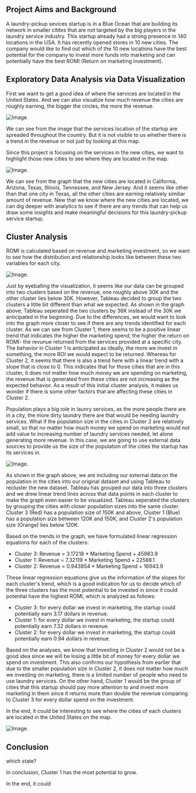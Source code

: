 ## **Project Aims and Background**
A laundry-pickup sevices startup is in a Blue Ocean that are building its network in smaller citites that are not targeted by the big players in the laundry service industry. This startup already had a strong presence in 140 locations in the USA. It has recently opened stores in 10 new cities. The company would like to find out which of the 10 new locations have the best potential for the company to invest more funds into marketing and can potentially have the best ROMI (Return on marketing investment).

## **Exploratory Data Analysis via Data Visualization**
First we want to get a good idea of where the services are located in the United States. And we can also visualize how much revenue the cities are roughly earning, the bigger the circles, the more the revenue.

![Image](https://raw.githubusercontent.com/claire-cheng/Laundry-Pickup-Marketing-Strategy/master/Service%20locations.png).

We can see from the image that the services location of the startup are spreaded throughout the country. But it is not visible to us whether there is a trend in the revenue or not just by looking at this map.

Since this project is focusing on the services in the new cities, we want to highlight those new cities to see where they are located in the map.

![Image](https://raw.githubusercontent.com/claire-cheng/Laundry-Pickup-Marketing-Strategy/master/New%20cities%20locations.png).

We can see from the graph that the new cities are located in California, Arizona, Texas, Illinois, Tennessee, and New Jersey. And it seems like other than that one city in Texas, all the other cities are earning relatively similiar amount of revenue.
New that we know where the new cities are located, we can dig deeper with analytics to see if there are any trends that can help us draw some insights and make meaningful decisions for this laundry-pickup service startup.

## **Cluster Analysis**
ROMI is calculated based on revenue and marketing investment, so we want to see how the distribution and relationship looks like between these two variables for each city. 

![Image](https://raw.githubusercontent.com/claire-cheng/Laundry-Pickup-Marketing-Strategy/master/Clustering%20without%20population.png).

Just by eyeballing the visualization, it seems like our data can be grouped into two clusters based on the revenue, one roughly above 30K and the other cluster lies below 30K. However, Tableau decided to group the two clusters a little bit different than what we expected. As shown in the graph above, Tableau seperated the two clusters by 36K instead of the 30K we anticipated in the beginning. Due to the differences, we would want to look into the graph more closer to see if there are any trends identified for each cluster. As we can see from Cluster 1, there seems to be a positive linear trend that indicates the higher the marketing spend, the higher the return on ROMI- the revunue returned from the services provided at a specific city. The behavior in Cluster 1 is anticipated as ideally, the more we invest in something, the more ROI we would expect to be returned. Whereas for Cluster 2, it seems that there is also a trend here with a linear trend with a slope that is close to 0. This indicates that for those cities that are in this cluster, it does not matter how much money we are spending on marketing, the revenue that is generated from these cities are not increasing as the expected behavior. As a result of this initial cluster analysis, it makes us wonder if there is some other factors that are affecting these cities in Cluster 2. 

Population plays a big role in launry services, as the more people there are in a city, the more dirty laundry there are that would be needing laundry services. What if the population size in the cities in Cluster 2 are relatively small, so that no matter how much money we spend on marketing would not add value to increasing number of laundry services needed, let alone generating more revenue. In this case, we are going to use external data sources to provide us the size of the population of the cities the startup has its services in. 

![Image](https://raw.githubusercontent.com/claire-cheng/Laundry-Pickup-Marketing-Strategy/master/Clustering%20with%20population.png).

As shown in the graph above, we are including our external data on the population in the cities into our original dataset and using Tableau to recluster the new dataset. Tableau has grouped our data into three clusters and we drew linear trend lines across that data points in each cluster to make the graph even easier to be visualized. Tableau seperated the clusters by grouping the cities with closer population sizes into the same cluster. Cluster 3 (Red) has a population size of 150K and above, Cluster 1 (Blue) has a population size between 120K and 150K, and Cluster 2's population size (Orange) lies below 120K. 

Based on the trends in the graph, we have formulated linear regression equations for each of the clusters:
 - Cluster 3: Revenue = 3.17218 * Marketing Spend + 45983.9
 - Cluster 1: Revenue = 7.32119 * Marketing Spend + 22588.1
 - Cluster 2: Revenue = 0.943854 * Marketing Spend + 16943.9

These linear regression equations give us the information of the slopes for each cluster's trend, which is a good indication for us to decide which of the three clusters has the most potential to be invested in since it could potential have the highest ROMI, which is analyzed as follows:
 - Cluster 3: for every dollar we invest in marketing, the startup could potentially earn 3.17 dollars in revenue.
 - Cluster 1: for every dollar we invest in marketing, the startup could potentially earn 7.32 dollars in revenue.
 - Cluster 2: for every dollar we invest in marketing, the startup could potentially earn 0.94 dollars in revenue.

Based on the analyses, we know that investing in Cluster 2 would not be a good idea since we will be losing a little bit of money for every dollar we spend on investment. This also confirms our hypothesis from earlier that due to the smaller population size in Cluster 2, it does not matter how much we investing on marketing, there is a limited number of people who need to use laundry services. On the other hand, Cluster 1 would be the group of cities that this startup should pay more attention to and invest more marketing in them since it returns more than double the revenue comparing to Cluster 3 for every dollar spend on the investment. 

In the end, it could be interesting to see where the cities of each clusters are located in the United States on the map.

![Image](https://raw.githubusercontent.com/claire-cheng/Laundry-Pickup-Marketing-Strategy/master/Location%20of%20the%20clusters.png).

## **Conclusion**

which state?

In conclusion, Cluster 1 has the most potential to grow. 

In the end, it could 
